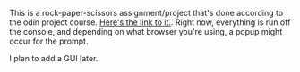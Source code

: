 This is a rock-paper-scissors assignment/project that's done according to the odin project course. [Here's the link to it.](https://www.theodinproject.com/lessons/foundations-rock-paper-scissors). Right now, everything is run off the console, and depending on what browser you're using, a popup might occur for the prompt. 

I plan to add a GUI later.
